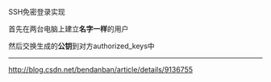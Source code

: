 SSH免密登录实现

首先在两台电脑上建立**名字一样**的用户

然后交换生成的**公钥**到对方authorized_keys中

-------------------------

http://blog.csdn.net/bendanban/article/details/9136755
